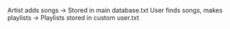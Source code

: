 Artist adds songs -> Stored in main database.txt
User finds songs, makes playlists -> Playlists stored in custom user.txt
